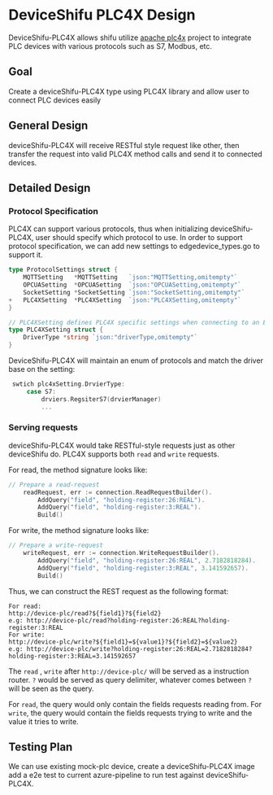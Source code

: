 # DeviceShifu PLC4X Design

DeviceShifu-PLC4X allows shifu utilize [apache plc4x](https://plc4x.apache.org/) project to integrate PLC devices with various protocols such as S7, Modbus, etc.

## Goal
Create a deviceShifu-PLC4X type using PLC4X library and allow user to connect PLC devices easily

## General Design

deviceShifu-PLC4X will receive RESTful style request like other, then transfer the request into valid PLC4X method calls and send it to connected devices.

## Detailed Design

### Protocol Specification
PLC4X can support various protocols, thus when initializing deviceShifu-PLC4X, user should specify which protocol to use. In order to support protocol specification,
we can add new settings to edgedevice_types.go to support it.

```go
type ProtocolSettings struct {
	MQTTSetting   *MQTTSetting   `json:"MQTTSetting,omitempty"`
	OPCUASetting  *OPCUASetting  `json:"OPCUASetting,omitempty"`
	SocketSetting *SocketSetting `json:"SocketSetting,omitempty"`
+	PLC4XSetting  *PLC4XSetting  `json:"PLC4XSetting,omitempty"`
}

// PLC4XSetting defines PLC4X specific settings when connecting to an EdgeDevice
type PLC4XSetting struct {
    DriverType *string `json:"driverType,omitempty"`
}
```
DeviceShifu-PLC4X will maintain an enum of protocols and match the driver base on the setting:
```go
 swtich plc4xSetting.DrvierType:
	 case S7:
		 drviers.RegsiterS7(drvierManager)
		 ...
```

### Serving requests
deviceShifu-PLC4X would take RESTful-style requests just as other deviceShifu do. 
PLC4X supports both `read` and `write` requests. 

For read, the method signature looks like:
```go
// Prepare a read-request
	readRequest, err := connection.ReadRequestBuilder().
		AddQuery("field", "holding-register:26:REAL").
		AddQuery("field", "holding-register:3:REAL").
		Build()
```
For write, the method signature looks like:
```go
// Prepare a write-request
	writeRequest, err := connection.WriteRequestBuilder().
		AddQuery("field", "holding-register:26:REAL", 2.7182818284).
		AddQuery("field", "holding-register:3:REAL", 3.141592657).
		Build()
```

Thus, we can construct the REST request as the following format:
```
For read:
http://device-plc/read?${field1}?${field2}
e.g: http://device-plc/read?holding-register:26:REAL?holding-register:3:REAL
For write:
http://device-plc/write?${field1}=${value1}?${field2}=${value2}
e.g: http://device-plc/write?holding-register:26:REAL=2.7182818284?holding-register:3:REAL=3.141592657
```
The `read` , `write` after `http://device-plc/` will be served as a instruction router.
`?` would be served as query delimiter, whatever comes between `?` will be seen as the query.

For `read`, the query would only contain the fields requests reading from. 
For `write`, the query would contain the fields requests trying to write and the value it tries to write. 

## Testing Plan
We can use existing mock-plc device, create a deviceShifu-PLC4X image add a e2e test to current azure-pipeline to run test against deviceShifu-PLC4X.

